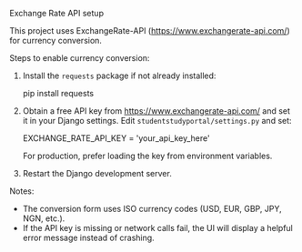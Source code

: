Exchange Rate API setup

This project uses ExchangeRate-API (https://www.exchangerate-api.com/) for currency conversion.

Steps to enable currency conversion:

1. Install the `requests` package if not already installed:

   pip install requests

2. Obtain a free API key from https://www.exchangerate-api.com/ and set it in your Django settings. Edit `studentstudyportal/settings.py` and set:

   EXCHANGE_RATE_API_KEY = 'your_api_key_here'

   For production, prefer loading the key from environment variables.

3. Restart the Django development server.

Notes:
- The conversion form uses ISO currency codes (USD, EUR, GBP, JPY, NGN, etc.).
- If the API key is missing or network calls fail, the UI will display a helpful error message instead of crashing.
